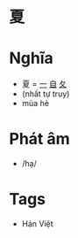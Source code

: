 # 夏

# Nghĩa
* 夏 = [一](一.md) [自](自.md) [夂](夂.md)
* (nhất tự truy)
* mùa hè

# Phát âm
* /hạ/

# Tags
* Hán Việt


